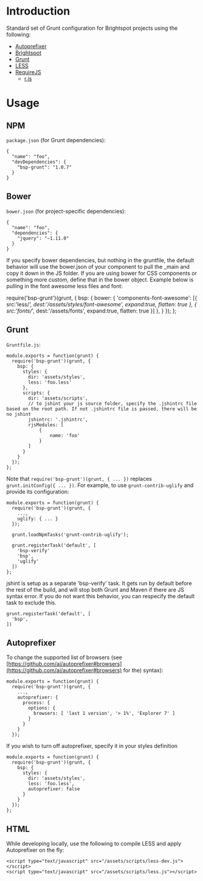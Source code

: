 # Introduction

Standard set of Grunt configuration for Brightspot projects using the following:

- [Autoprefixer](https://github.com/ai/autoprefixer)
- [Brightspot](http://www.brightspotcms.com/)
- [Grunt](http://gruntjs.com/)
- [LESS](http://lesscss.org/)
- [RequireJS](http://requirejs.org/)
  - [r.js](http://requirejs.org/docs/optimization.html)

# Usage

## NPM

`package.json` (for Grunt dependencies):

    {
      "name": "foo",
      "devDependencies": {
        "bsp-grunt": "1.0.7"
      }
    }

## Bower

`bower.json` (for project-specific dependencies):

    {
      "name": "foo",
      "dependencies": {
        "jquery": "~1.11.0"
      }
    }

If you specify bower dependencies, but nothing in the gruntfile, the default behavior will use the bower.json of your component to pull the _main and copy it down in the JS folder. If you are using bower for CSS components or something more custom, define that in the bower object. Example below is pulling in the font awesome less files and font:

  require('bsp-grunt')(grunt, {
        bsp: {
          bower: {
            'components-font-awesome':
            [{
              src:'less/*',
              dest:'/assets/styles/font-awesome',
              expand:true,
              flatten: true
            },
            {
              src:'fonts/*',
              dest:'/assets/fonts',
              expand:true,
              flatten: true
            }]
          },
        }
      });
    };



## Grunt

`Gruntfile.js`:

    module.exports = function(grunt) {
      require('bsp-grunt')(grunt, {
        bsp: {
          styles: {
            dir: 'assets/styles',
            less: 'foo.less'
          },
          scripts: {
            dir: 'assets/scripts',
            // to jshint your js source folder, specify the .jshintrc file based on the root path. If not .jshintrc file is passed, there will be no jshint
            jshintrc: '.jshintrc',
            rjsModules: [
                {
                    name: 'foo'
                }
            ]
          }
        }
      });
    };

Note that `require('bsp-grunt')(grunt, { ... })` replaces `grunt.initConfig({ ... })`. For example, to use  `grunt-contrib-uglify` and provide its configuration:

    module.exports = function(grunt) {
      require('bsp-grunt')(grunt, {
        ...,
        uglify: { ... }
      });

      grunt.loadNpmTasks('grunt-contrib-uglify');

      grunt.registerTask('default', [
        'bsp-verify'
        'bsp',
        'uglify'
      ])
    };

jshint is setup as a separate 'bsp-verify' task. It gets run by default before the rest of the build, and will stop both Grunt and Maven if there are JS syntax error. If you do not want this behavior, you can respecify the default task to exclude this.

    grunt.registerTask('default', [
      'bsp',
    ])

## Autoprefixer

To change the supported list of browsers (see [https://github.com/ai/autoprefixer#browsers](https://github.com/ai/autoprefixer#browsers) for the) syntax):

    module.exports = function(grunt) {
      require('bsp-grunt')(grunt, {
        ...,
        autoprefixer: {
          process: {
            options: {
              browsers: [ 'last 1 version', '> 1%', 'Explorer 7' ]
            }
          }
        }
      });


If you wish to turn off autoprefixer, specify it in your styles definition

    module.exports = function(grunt) {
      require('bsp-grunt')(grunt, {
        bsp: {
          styles: {
            dir: 'assets/styles',
            less: 'foo.less',
            autoprefixer: false
          }
        }
      });
    };

## HTML

While developing locally, use the following to compile LESS and apply Autoprefixer on the fly:

    <script type="text/javascript" src="/assets/scripts/less-dev.js"></script>
    <script type="text/javascript" src="/assets/scripts/less.js"></script>
